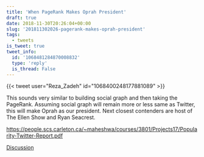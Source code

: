 ```yaml
---
title: 'When PageRank Makes Oprah President'
draft: true
date: 2018-11-30T20:26:04+00:00
slug: '201811302026-pagerank-makes-oprah-president'
tags:
  - tweets
is_tweet: true
tweet_info:
  id: '1068481284870008832'
  type: 'reply'
  is_thread: False
---
```




{{< tweet user="Reza_Zadeh" id="1068400248177881089" >}}

This sounds very similar to building social graph and then taking the PageRank. Assuming social graph will remain more or less same as Twitter, this will make Oprah as our president. Next closest contenders are host of The Ellen Show and Ryan Seacrest.

<https://people.scs.carleton.ca/~maheshwa/courses/3801/Projects17/Popularity-Twitter-Report.pdf>

[Discussion](https://x.com/sytelus/status/1068481284870008832)

